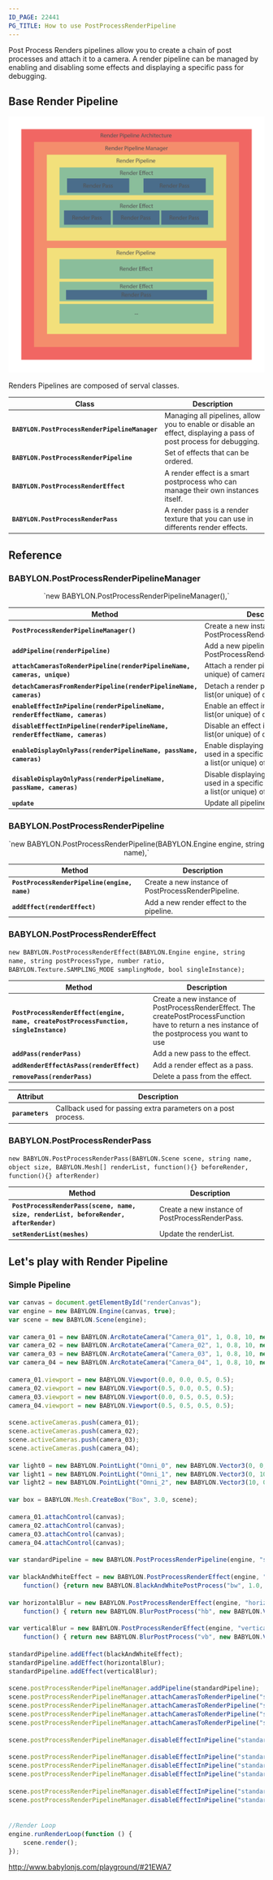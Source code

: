 ```yaml
---
ID_PAGE: 22441
PG_TITLE: How to use PostProcessRenderPipeline
---
```

Post Process Renders pipelines allow you to create a chain of post processes and attach it to a camera.
A render pipeline can be managed by enabling and disabling some effects and displaying a specific pass for debugging.


## Base Render Pipeline

![](https://raw.githubusercontent.com/michael-korbas/Babylon.js/Docs/Docs/RenderPipeline/Resources/Architecture.png)

Renders Pipelines are composed of serval classes.

| Class | Description |
|--------|--------|
|**`BABYLON.PostProcessRenderPipelineManager`**| Managing all pipelines, allow you to enable or disable an effect, displaying a pass of post process for debugging.|
|**`BABYLON.PostProcessRenderPipeline`**|Set of effects that can be ordered.|
|**`BABYLON.PostProcessRenderEffect`**|A render effect is a smart postprocess who can manage their own instances itself.|
|**`BABYLON.PostProcessRenderPass`**|A render pass is a render texture that you can use in differents render effects.|

## Reference

### BABYLON.PostProcessRenderPipelineManager

<center>`new BABYLON.PostProcessRenderPipelineManager(),`</center> 




| Method | Description |
|--------|--------|
|**`PostProcessRenderPipelineManager()`**|Create a new instance of PostProcessRenderPipelineManager.|
|**`addPipeline(renderPipeline)`**|Add a new pipeline to an instance of PostProcessRenderPipelineManager.|
|**`attachCamerasToRenderPipeline(renderPipelineName, cameras, unique)`**|Attach a render pipeline to a list(or unique) of cameras|
|**`detachCamerasFromRenderPipeline(renderPipelineName, cameras)`**|Detach a render pipeline from a list(or unique) of cameras|
|**`enableEffectInPipeline(renderPipelineName, renderEffectName, cameras)`**|Enable an effect in a pipeline for a list(or unique) of cameras|
|**`disableEffectInPipeline(renderPipelineName, renderEffectName, cameras)`**|Disable an effect in a pipeline for a list(or unique) of cameras|
|**`enableDisplayOnlyPass(renderPipelineName, passName, cameras)`**|Enable displaying of a specific pass used in a specific render pipeline, for a list(or unique) of cameras|
|**`disableDisplayOnlyPass(renderPipelineName, passName, cameras)`**|Disable displaying of a specific pass used in a specific render pipeline, for a list(or unique) of cameras|
|**`update`**|Update all pipelines.|


### BABYLON.PostProcessRenderPipeline

<center>`new BABYLON.PostProcessRenderPipeline(BABYLON.Engine engine, string name),`</center> 



| Method | Description |
|--------|--------|
|**`PostProcessRenderPipeline(engine, name)`**|Create a new instance of PostProcessRenderPipeline.|
|**`addEffect(renderEffect)`**|Add a new render effect to the pipeline.|


### BABYLON.PostProcessRenderEffect

`new BABYLON.PostProcessRenderEffect(BABYLON.Engine engine, string name, string postProcessType, number ratio, BABYLON.Texture.SAMPLING_MODE samplingMode, bool singleInstance);`



| Method | Description |
|--------|--------|
|**`PostProcessRenderEffect(engine, name, createPostProcessFunction, singleInstance)`**|Create a new instance of PostProcessRenderEffect. The createPostProcessFunction have to return a nes instance of the postprocess you want to use|
|**`addPass(renderPass)`**|Add a new pass to the effect.|
|**`addRenderEffectAsPass(renderEffect)`**|Add a render effect as a pass.|
|**`removePass(renderPass)`**|Delete a pass from the effect.|



| Attribut | Description |
|--------|--------|
|**`parameters`**|Callback used for passing extra parameters on a post process.|

### BABYLON.PostProcessRenderPass

`new BABYLON.PostProcessRenderPass(BABYLON.Scene scene, string name, object size, BABYLON.Mesh[] renderList, function(){} beforeRender, function(){} afterRender)`



| Method | Description |
|--------|--------|
|**`PostProcessRenderPass(scene, name, size, renderList, beforeRender, afterRender)`**|Create a new instance of PostProcessRenderPass.|
|**`setRenderList(meshes)`**|Update the renderList.|


## Let's play with Render Pipeline

### Simple Pipeline

```javascript
var canvas = document.getElementById("renderCanvas");
var engine = new BABYLON.Engine(canvas, true);
var scene = new BABYLON.Scene(engine);

var camera_01 = new BABYLON.ArcRotateCamera("Camera_01", 1, 0.8, 10, new BABYLON.Vector3(0, 0, 0), scene);
var camera_02 = new BABYLON.ArcRotateCamera("Camera_02", 1, 0.8, 10, new BABYLON.Vector3(0, 0, 0), scene);
var camera_03 = new BABYLON.ArcRotateCamera("Camera_03", 1, 0.8, 10, new BABYLON.Vector3(0, 0, 0), scene);
var camera_04 = new BABYLON.ArcRotateCamera("Camera_04", 1, 0.8, 10, new BABYLON.Vector3(0, 0, 0), scene);

camera_01.viewport = new BABYLON.Viewport(0.0, 0.0, 0.5, 0.5);
camera_02.viewport = new BABYLON.Viewport(0.5, 0.0, 0.5, 0.5);
camera_03.viewport = new BABYLON.Viewport(0.0, 0.5, 0.5, 0.5);
camera_04.viewport = new BABYLON.Viewport(0.5, 0.5, 0.5, 0.5);

scene.activeCameras.push(camera_01);
scene.activeCameras.push(camera_02);
scene.activeCameras.push(camera_03);
scene.activeCameras.push(camera_04);

var light0 = new BABYLON.PointLight("Omni_0", new BABYLON.Vector3(0, 0, 10), scene);
var light1 = new BABYLON.PointLight("Omni_1", new BABYLON.Vector3(0, 10, 0), scene);
var light2 = new BABYLON.PointLight("Omni_2", new BABYLON.Vector3(10, 0, 0), scene);

var box = BABYLON.Mesh.CreateBox("Box", 3.0, scene);

camera_01.attachControl(canvas);
camera_02.attachControl(canvas);
camera_03.attachControl(canvas);
camera_04.attachControl(canvas);

var standardPipeline = new BABYLON.PostProcessRenderPipeline(engine, "standardPipeline");

var blackAndWhiteEffect = new BABYLON.PostProcessRenderEffect(engine, "blackAndWhiteEffect",
    function() {return new BABYLON.BlackAndWhitePostProcess("bw", 1.0, null, null, engine, true)});

var horizontalBlur = new BABYLON.PostProcessRenderEffect(engine, "horizontalBlurEffect",
    function() { return new BABYLON.BlurPostProcess("hb", new BABYLON.Vector2(1.0, 0), 10, 1.0, null, null, engine, true) });

var verticalBlur = new BABYLON.PostProcessRenderEffect(engine, "verticalBlurEffect",
    function() { return new BABYLON.BlurPostProcess("vb", new BABYLON.Vector2(0, 1.0), 10, 1.0, null, null, engine, true) });

standardPipeline.addEffect(blackAndWhiteEffect);
standardPipeline.addEffect(horizontalBlur);
standardPipeline.addEffect(verticalBlur);

scene.postProcessRenderPipelineManager.addPipeline(standardPipeline);
scene.postProcessRenderPipelineManager.attachCamerasToRenderPipeline("standardPipeline", camera_01);
scene.postProcessRenderPipelineManager.attachCamerasToRenderPipeline("standardPipeline", camera_02);
scene.postProcessRenderPipelineManager.attachCamerasToRenderPipeline("standardPipeline", camera_03);
scene.postProcessRenderPipelineManager.attachCamerasToRenderPipeline("standardPipeline", camera_04);

scene.postProcessRenderPipelineManager.disableEffectInPipeline("standardPipeline", "blackAndWhiteEffect", camera_01);

scene.postProcessRenderPipelineManager.disableEffectInPipeline("standardPipeline", "blackAndWhiteEffect", camera_02);
scene.postProcessRenderPipelineManager.disableEffectInPipeline("standardPipeline", "horizontalBlurEffect", camera_02);
scene.postProcessRenderPipelineManager.disableEffectInPipeline("standardPipeline", "verticalBlurEffect", camera_02);

scene.postProcessRenderPipelineManager.disableEffectInPipeline("standardPipeline", "horizontalBlurEffect", camera_03);
scene.postProcessRenderPipelineManager.disableEffectInPipeline("standardPipeline", "verticalBlurEffect", camera_03);


//Render Loop
engine.runRenderLoop(function () {
    scene.render();
});
```

http://www.babylonjs.com/playground/#21EWA7